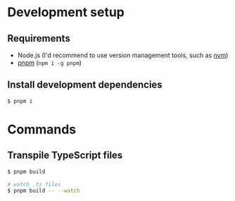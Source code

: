 # Development setup

## Requirements

- Node.js (I'd recommend to use version management tools, such as [nvm](https://github.com/nvm-sh/nvm))
- [pnpm](https://pnpm.io/) (`npm i -g pnpm`)

## Install development dependencies

```sh
$ pnpm i
```

# Commands

## Transpile TypeScript files

```sh
$ pnpm build

# watch .ts files
$ pnpm build -- --watch
```
